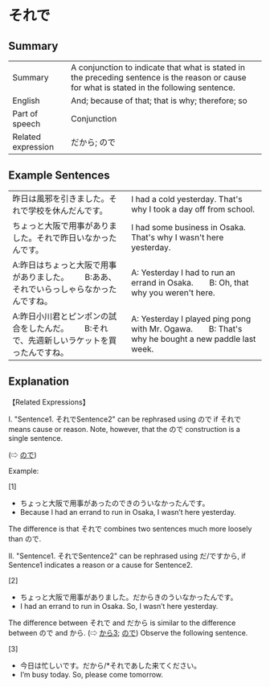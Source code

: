 # それで

## Summary

<table><tr>   <td>Summary</td>   <td>A conjunction to indicate that what is stated in the preceding sentence is the reason or cause for what is stated in the following sentence.</td></tr><tr>   <td>English</td>   <td>And; because of that; that is why; therefore; so</td></tr><tr>   <td>Part of speech</td>   <td>Conjunction</td></tr><tr>   <td>Related expression</td>   <td>だから; ので</td></tr></table>

## Example Sentences

<table><tr>   <td>昨日は風邪を引きました。それで学校を休んだんです。</td>   <td>I had a cold yesterday. That's why I took a day off from school.</td></tr><tr>   <td>ちょっと大阪で用事がありました。それで昨日いなかったんです。</td>   <td>I had some business in Osaka. That's why I wasn't here yesterday.</td></tr><tr>   <td>A:昨日はちょっと大阪で用事がありました。  B:ああ、それでいらっしゃらなかったんですね。</td>   <td>A: Yesterday I had to run an errand in Osaka.&emsp;&emsp;B: Oh, that why you weren't here.</td></tr><tr>   <td>A:昨日小川君とピンポンの試合をしたんだ。  B:それで、先週新しいラケットを買ったんですね。</td>   <td>A: Yesterday I played ping pong with Mr. Ogawa.&emsp;&emsp;B: That's why he bought a new paddle last week.</td></tr></table>

## Explanation

<p>【Related Expressions】</p>  <p>I. "Sentence1. <span class="cloze">それで</span>Sentence2" can be rephrased using ので if <span class="cloze">それで</span> means cause or reason. Note, however, that the ので construction is a single sentence.</p>  <p>(⇨ <a href="#㊦ ので">ので</a>) </p>  <p>Example:</p>  <p>[1]</p> <ul> <li>ちょっと大阪で用事があったのできのういなかったんです。</li> <li>Because I had an errand to run in Osaka, I wasn’t here yesterday.</li> </ul>  <p>The difference is that <span class="cloze">それで</span> combines two sentences much more loosely than ので.</p>  <p>II. "Sentence1. <span class="cloze">それで</span>Sentence2" can be rephrased using だ/ですから, if Sentence1 indicates a reason or a cause for Sentence2.</p>  <p>[2]</p> <ul> <li>ちょっと大阪で用事がありました。だからきのういなかったんです。</li> <li>I had an errand to run in Osaka. So, I wasn’t here yesterday.</li> </ul>  <p>The difference between <span class="cloze">それで</span> and だから is similar to the difference between ので and から. (⇨ <a href="#㊦ から (3)">から3</a>; <a href="#㊦ ので">ので</a>) Observe the following sentence.</p>  <p>[3]</p> <ul> <li>今日は忙しいです。だから/*<span class="cloze">それで</span>あした来てください。</li> <li>I’m busy today. So, please come tomorrow.</li> </ul>

